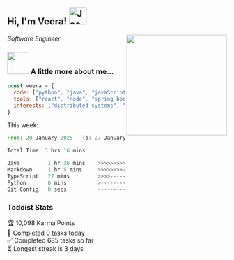 <h2> Hi, I'm Veera! <img src="https://raw.githubusercontent.com/Tarikul-Islam-Anik/Animated-Fluent-Emojis/master/Emojis/Activities/Jack-O-Lantern.png" alt="Jack-O-Lantern" width="40" height="40" /></h2>
<img align='right' src="https://user-images.githubusercontent.com/74038190/213911110-aedbef38-a29f-4b6b-a65c-11608b4f75a5.gif" width="230">
<p><em>Software Engineer</em></p>


### <img src="https://user-images.githubusercontent.com/74038190/216656963-09118229-8a9e-4af0-910c-c37f35f2e210.gif" width="50"> A little more about me...  

```javascript
const veera = {
  code: ["python", "java", "javaScript", "typeScript", "c++"],
  tools: ["react", "node", "spring boot", "docker", "next.JS", "aws"],
  interests: ["distributed systems", "enterprise software", "parallel computing", "cloud computing", "machine learning", "AI"]
}
```
This week:
<!--START_SECTION:waka-->

```rust
From: 20 January 2025 - To: 27 January 2025

Total Time: 3 hrs 16 mins

Java         1 hr 36 mins    >>>>>>>>>>>>-------------   49.27 %
Markdown     1 hr 5 mins     >>>>>>>>-----------------   33.36 %
TypeScript   27 mins         >>>>---------------------   14.09 %
Python       6 mins          >------------------------   03.25 %
Git Config   0 secs          -------------------------   00.04 %
```

<!--END_SECTION:waka-->


### Todoist Stats

<!-- TODO-IST:START -->
🏆  10,098 Karma Points           
🌸  Completed 0 tasks today           
✅  Completed 685 tasks so far           
⏳  Longest streak is 3 days
<!-- TODO-IST:END -->
<!--
Profile views:
[![](https://visitcount.itsvg.in/api?id=veeravivekt&label=Profile%20Views&color=1&icon=2&pretty=false)](https://visitcount.itsvg.in)
-->
